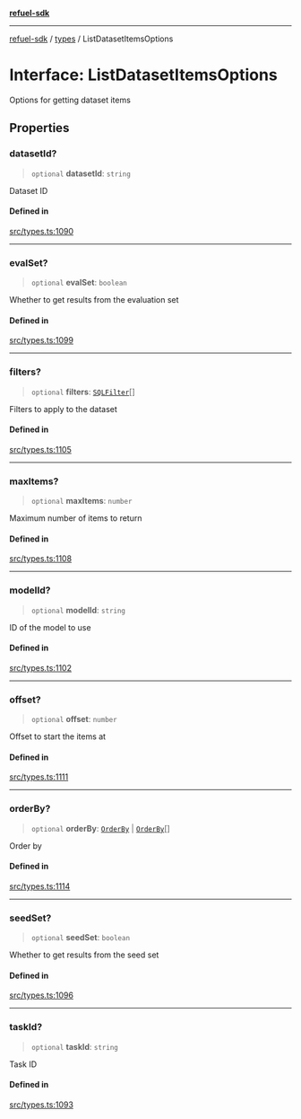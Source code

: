[**refuel-sdk**](../../README.md)

***

[refuel-sdk](../../modules.md) / [types](../README.md) / ListDatasetItemsOptions

# Interface: ListDatasetItemsOptions

Options for getting dataset items

## Properties

### datasetId?

> `optional` **datasetId**: `string`

Dataset ID

#### Defined in

[src/types.ts:1090](https://github.com/refuel-ai/refuel-sdk/blob/ce96b857bf5c9f1c73e98ea4629535109c473935/src/types.ts#L1090)

***

### evalSet?

> `optional` **evalSet**: `boolean`

Whether to get results from the evaluation set

#### Defined in

[src/types.ts:1099](https://github.com/refuel-ai/refuel-sdk/blob/ce96b857bf5c9f1c73e98ea4629535109c473935/src/types.ts#L1099)

***

### filters?

> `optional` **filters**: [`SQLFilter`](SQLFilter.md)[]

Filters to apply to the dataset

#### Defined in

[src/types.ts:1105](https://github.com/refuel-ai/refuel-sdk/blob/ce96b857bf5c9f1c73e98ea4629535109c473935/src/types.ts#L1105)

***

### maxItems?

> `optional` **maxItems**: `number`

Maximum number of items to return

#### Defined in

[src/types.ts:1108](https://github.com/refuel-ai/refuel-sdk/blob/ce96b857bf5c9f1c73e98ea4629535109c473935/src/types.ts#L1108)

***

### modelId?

> `optional` **modelId**: `string`

ID of the model to use

#### Defined in

[src/types.ts:1102](https://github.com/refuel-ai/refuel-sdk/blob/ce96b857bf5c9f1c73e98ea4629535109c473935/src/types.ts#L1102)

***

### offset?

> `optional` **offset**: `number`

Offset to start the items at

#### Defined in

[src/types.ts:1111](https://github.com/refuel-ai/refuel-sdk/blob/ce96b857bf5c9f1c73e98ea4629535109c473935/src/types.ts#L1111)

***

### orderBy?

> `optional` **orderBy**: [`OrderBy`](OrderBy.md) \| [`OrderBy`](OrderBy.md)[]

Order by

#### Defined in

[src/types.ts:1114](https://github.com/refuel-ai/refuel-sdk/blob/ce96b857bf5c9f1c73e98ea4629535109c473935/src/types.ts#L1114)

***

### seedSet?

> `optional` **seedSet**: `boolean`

Whether to get results from the seed set

#### Defined in

[src/types.ts:1096](https://github.com/refuel-ai/refuel-sdk/blob/ce96b857bf5c9f1c73e98ea4629535109c473935/src/types.ts#L1096)

***

### taskId?

> `optional` **taskId**: `string`

Task ID

#### Defined in

[src/types.ts:1093](https://github.com/refuel-ai/refuel-sdk/blob/ce96b857bf5c9f1c73e98ea4629535109c473935/src/types.ts#L1093)
